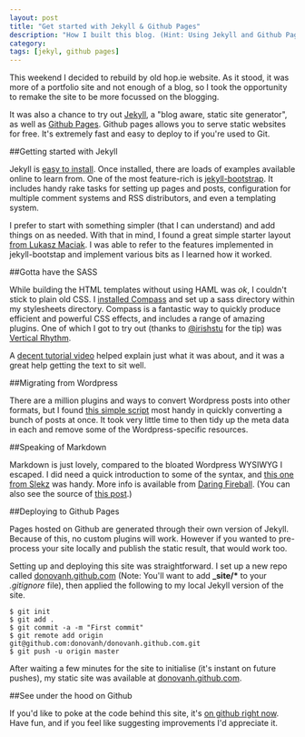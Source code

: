 ```yaml
---
layout: post
title: "Get started with Jekyll & Github Pages"
description: "How I built this blog. (Hint: Using Jekyll and Github Pages)"
category: 
tags: [jekyl, github pages]
---
```

This weekend I decided to rebuild by old hop.ie website. As it stood, it was more of a portfolio site and not enough of a blog, so I took the opportunity to remake the site to be more focussed on the blogging.

It was also a chance to try out [Jekyll][1], a "blog aware, static site generator", as well as [Github Pages][2]. Github pages allows you to serve static websites for free. It's extremely fast and easy to deploy to if you're used to Git.

##Getting started with Jekyll

Jekyll is [easy to install][3]. Once installed, there are loads of examples available online to learn from. One of the most feature-rich is [jekyll-bootstrap][4]. It includes handy rake tasks for setting up pages and posts, configuration for multiple comment systems and RSS distributors, and even a templating system.

I prefer to start with something simpler (that I can understand) and add things on as needed. With that in mind, I found a great simple starter layout [from Lukasz Maciak][5]. I was able to refer to the features implemented in jekyll-bootstap and implement various bits as I learned how it worked.

##Gotta have the SASS

While building the HTML templates without using HAML was *ok*, I couldn't stick to plain old CSS. I [installed Compass][8] and set up a sass directory within my stylesheets directory. Compass is a fantastic way to quickly produce efficient and powerful CSS effects, and includes a range of amazing plugins. One of which I got to try out (thanks to [@irishstu][9] for the tip) was [Vertical Rhythm][10].

A [decent tutorial video][11] helped explain just what it was about, and it was a great help getting the text to sit well.

##Migrating from Wordpress

There are a million plugins and ways to convert Wordpress posts into other formats, but I found [this simple script][12] most handy in quickly converting a bunch of posts at once. It took very little time to then tidy up the meta data in each and remove some of the Wordpress-specific resources.

##Speaking of Markdown

Markdown is just lovely, compared to the bloated Wordpress WYSIWYG I escaped. I did need a quick introduction to some of the syntax, and [this one from Slekz][13] was handy. More info is available from [Daring Fireball][14]. (You can also see the source of [this post][15].)

##Deploying to Github Pages

Pages hosted on Github are generated through their own version of Jekyll. Because of this, no custom plugins will work. However if you wanted to pre-process your site locally and publish the static result, that would work too.

Setting up and deploying this site was straightforward. I set up a new repo called [donovanh.github.com][6] (Note: You'll want to add **\_site/\*** to your *.gitignore* file), then applied the following to my local Jekyll version of the site.

    $ git init
    $ git add .
    $ git commit -a -m "First commit"
    $ git remote add origin git@github.com:donovanh/donovanh.github.com.git
    $ git push -u origin master
    
After waiting a few minutes for the site to initialise (it's instant on future pushes), my static site was available at [donovanh.github.com][7].

##See under the hood on Github

If you'd like to poke at the code behind this site, it's [on github right now][6]. Have fun, and if you feel like suggesting improvements I'd appreciate it.

 [1]: http://jekyllrb.com/
 [2]: http://pages.github.com
 [3]: https://github.com/mojombo/jekyll/wiki/install
 [4]: https://github.com/plusjade/jekyll-bootstrap
 [5]: https://github.com/maciakl/Sample-Jekyll-Site
 [6]: https://github.com/donovanh/donovanh.github.com
 [7]: http://donovanh.github.com
 [8]: http://compass-style.org/install/
 [9]: https://twitter.com/irishstu
 [10]: http://compass-style.org/reference/compass/typography/vertical_rhythm/
 [11]: http://www.youtube.com/watch?v=ls3Clk-kz3s
 [12]: https://github.com/davidwinter/wordpress-to-jekyll
 [13]: http://old-wp.slekx.com/the-markdown-tutorial/
 [14]: http://daringfireball.net/projects/markdown/basics/
 [15]: https://raw.github.com/donovanh/donovanh.github.com/master/_posts/2012-07-22-jekyll-github-pages.markdown